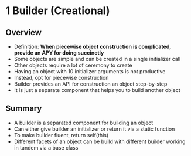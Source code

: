# 1 Builder (Creational)

## Overview

- Definition: **When piecewise object construction is complicated, provide an APY for doing succinctly**
- Some objects are simple and can be created in a single initializer call
- Other objects require a lot of ceremony to create
- Having an object with 10 initializer arguments is not productive
- Instead, opt for piecewise construction
- Builder provides an API for construction an object step-by-step
- It is just a separate component that helps you to build another object

## Summary

- A builder is a separated component for building an object
- Can either give builder an initializer or return it via a static function
- To make builder fluent, return self(this)
- Different facets of an object can be build with different builder working in tandem via a base class
